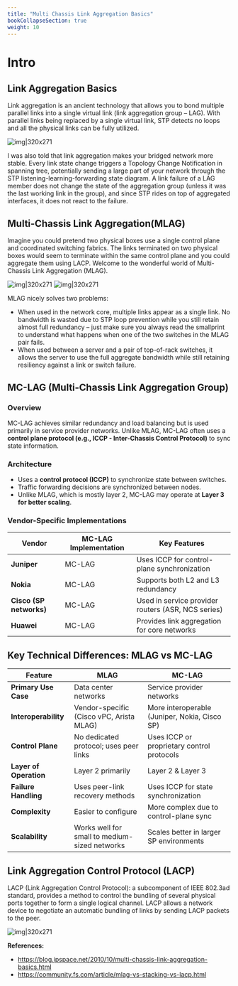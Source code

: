 ```yaml
---
title: "Multi Chassis Link Aggregation Basics"
bookCollapseSection: true
weight: 10
---
```


# Intro
## Link Aggregation Basics

Link aggregation is an ancient technology that allows you to bond multiple parallel links into a single virtual link (link aggregation group – LAG). With parallel links being replaced by a single virtual link, STP detects no loops and all the physical links can be fully utilized.

![img|320x271](https://prasenjitmanna.com/tech-book/diagrams/s200-LAG_Basic.png)

I was also told that link aggregation makes your bridged network more stable. Every link state change triggers a Topology Change Notification in spanning tree, potentially sending a large part of your network through the STP listening-learning-forwarding state diagram. A link failure of a LAG member does not change the state of the aggregation group (unless it was the last working link in the group), and since STP rides on top of aggregated interfaces, it does not react to the failure.

## Multi-Chassis Link Aggregation(MLAG)
Imagine you could pretend two physical boxes use a single control plane and coordinated switching fabrics. The links terminated on two physical boxes would seem to terminate within the same control plane and you could aggregate them using LACP. Welcome to the wonderful world of Multi-Chassis Link Aggregation (MLAG).

![img|320x271](https://prasenjitmanna.com/tech-book/diagrams/s200-MCLA.png)
![img|320x271](https://prasenjitmanna.com/tech-book/diagrams/mlag-1614767578-gTnizo8yuG.png)

MLAG nicely solves two problems:

* When used in the network core, multiple links appear as a single link. No bandwidth is wasted due to STP loop prevention while you still retain almost full redundancy – just make sure you always read the smallprint to understand what happens when one of the two switches in the MLAG pair fails.
* When used between a server and a pair of top-of-rack switches, it allows the server to use the full aggregate bandwidth while still retaining resiliency against a link or switch failure.

## MC-LAG (Multi-Chassis Link Aggregation Group)

### Overview

MC-LAG achieves similar redundancy and load balancing but is used primarily in service provider networks. Unlike MLAG, MC-LAG often uses a **control plane protocol (e.g., ICCP - Inter-Chassis Control Protocol)** to sync state information.

### Architecture

- Uses a **control protocol (ICCP)** to synchronize state between switches.
- Traffic forwarding decisions are synchronized between nodes.
- Unlike MLAG, which is mostly layer 2, MC-LAG may operate at **Layer 3 for better scaling**.

### Vendor-Specific Implementations

| Vendor | MC-LAG Implementation | Key Features |
| --- | --- | --- |
| **Juniper** | MC-LAG | Uses ICCP for control-plane synchronization |
| **Nokia** | MC-LAG | Supports both L2 and L3 redundancy |
| **Cisco (SP networks)** | MC-LAG | Used in service provider routers (ASR, NCS series) |
| **Huawei** | MC-LAG | Provides link aggregation for core networks |

## Key Technical Differences: MLAG vs MC-LAG

| Feature | **MLAG** | **MC-LAG** |
| --- | --- | --- |
| **Primary Use Case** | Data center networks | Service provider networks |
| **Interoperability** | Vendor-specific (Cisco vPC, Arista MLAG) | More interoperable (Juniper, Nokia, Cisco SP) |
| **Control Plane** | No dedicated protocol; uses peer links | Uses ICCP or proprietary control protocols |
| **Layer of Operation** | Layer 2 primarily | Layer 2 & Layer 3 |
| **Failure Handling** | Uses peer-link recovery methods | Uses ICCP for state synchronization |
| **Complexity** | Easier to configure | More complex due to control-plane sync |
| **Scalability** | Works well for small to medium-sized networks | Scales better in larger SP environments |

## Link Aggregation Control Protocol (LACP)
LACP (Link Aggregation Control Protocol):  a subcomponent of IEEE 802.3ad standard, provides a method to control the bundling of several physical ports together to form a single logical channel. LACP allows a network device to negotiate an automatic bundling of links by sending LACP packets to the peer.

![img|320x271](https://prasenjitmanna.com/tech-book/diagrams/lacp-1614767595-ZGZFrYPm0H.png)

**References:**
* https://blog.ipspace.net/2010/10/multi-chassis-link-aggregation-basics.html
* https://community.fs.com/article/mlag-vs-stacking-vs-lacp.html
